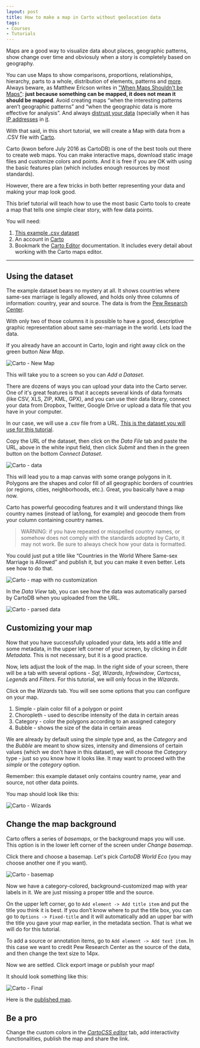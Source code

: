 ```yaml
---
layout: post
title: How to make a map in Carto without geolocation data 
tags:
- Courses
- Tutorials
---
```


Maps are a good way to visualize data about places, geographic patterns, show change over time and obviosuly when a story is completely based on geography.

You can use Maps to show comparisons, proportions, relationships, hierarchy, parts to a whole, distribution of elements, patterns and
<a href="http://www.ericson.net/content/2011/06/mapping-the-news/" target="_blank">more</a>. Always beware, as Matthew Ericson writes in <a href="http://www.ericson.net/content/2011/10/when-maps-shouldnt-be-maps/" target="_blank">"When Maps Shouldn't be Maps"</a>: **just because something can be mapped, it does not mean it should be mapped**. Avoid creating maps “when the interesting patterns aren’t geographic patterns” and “when the geographic data is more effective for analysis”. And always <a href="https://source.opennews.org/en-US/learning/distrust-your-data/" target="_blank">distrust your data</a> (specially when it has <a href="http://fusion.net/story/287592/internet-mapping-glitch-kansas-farm/" target="_blank">IP addresses</a> in <a href="http://fusion.net/story/290772/ip-mapping-maxmind-new-us-default-location/" target="_blank">it</a>.

With that said, in this short tutorial, we will create a Map with data from a .CSV file with <a href="https://www.carto.com" target="_blank">Carto</a>. 

Carto (kwon before July 2016 as CartoDB) is one of the best tools out there to create web maps. You can make interactive maps, download static image files and customize colors and points. And it is free if you are OK with using the basic features plan (which includes enough resources by most standards).

However, there are a few tricks in both better representing your data and making your map look good. 

This brief tutorial will teach how to use the most basic Carto tools to create a map that tells one simple clear story, with few data points.

You will need: 

1. <a href="https://raw.githubusercontent.com/miguelpaz/jlab/master/data/cartodb_example_1_countries.csv" target="_blank">This example .csv dataset</a>
2. An account in <a href="https://www.carto.com" target="_blank">Carto</a>
3. Bookmark the <a href="https://carto.com/docs/carto-editor/" target="_blank">Carto Editor</a> documentation. It includes every detail about working with the Carto maps editor.

___

## Using the dataset

The example dataset bears no mystery at all. It shows countries where same-sex marriage is legally allowed, and holds only three columns of information: country, year and source. The data is from the <a href="http://www.pewresearch.org/topics/gay-marriage-and-homosexuality/" target="_blank">Pew Research Center</a>.

With only two of those columns it is possible to have a good, descriptive graphic representation about same sex-marriage in the world. 
Lets load the data. 

If you already have an account in Carto, login and right away click on the green button *New Map*. 

![Carto - New Map](https://github.com/miguelpaz/jlab/blob/master/images/map_cartodb_basic.png?raw=true)

This will take you to a screen so you can *Add a Dataset*. 

There are dozens of ways you can upload your data into the Carto server. One of it's great features is that it accepts several kinds of data formats (like CSV, XLS, ZIP, KML, GPX), and you can use their data library, connect your data from Dropbox, Twitter, Google Drive or upload a data file that you have in your computer.

In our case, we will use a .csv file from a URL. [This is the dataset you will use for this tutorial](https://raw.githubusercontent.com/miguelpaz/jlab/master/data/cartodb_example_1_countries.csv).

Copy the URL of the dataset, then click on the *Data File* tab and paste the URL, above in the white input field, then click *Submit* and then in the green button on the bottom *Connect Dataset*.

![Carto - data](https://github.com/miguelpaz/jlab/blob/master/images/map_cartodb_basic_data.png?raw=true)

This will lead you to a map canvas with some orange polygons in it. Polygons are the shapes and color fill of all geographic borders of countries (or regions, cities, neighborhoods, etc.). Great, you basically have a map now.

Carto has powerful geocoding features and it will understand things like country names (instead of lat/long, for example) and geocode them from your column containing country names. 

> WARNING: if you have repeated or misspelled country names, or somehow does not comply with the standards adopted by Carto, it may not work. Be sure to always check how your data is formatted. 

You could just put a title like “Countries in the World Where Same-sex Marriage is Allowed” and publish it, but you can make it even better. Lets see how to do that. 

![Carto - map with no customization](https://github.com/miguelpaz/jlab/blob/master/images/map_cartodb_basic_no_custom.png?raw=true)

In the *Data View* tab, you can see how the data was automatically parsed by CartoDB when you uploaded from the URL. 

![Carto - parsed data](https://github.com/miguelpaz/jlab/blob/master/images/map_cartodb_basic_data_view.png?raw=true)

## Customizing your map

Now that you have successfully uploaded your data, lets add a title and some metadata, in the upper left corner of your screen, by clicking in *Edit Metadata*. This is not necessary, but it is a good practice.

Now, lets adjust the look of the map. In the right side of your screen, there will be a tab with several options - *Sql*, *Wizards*, *Infowindow*, *Cartocss*, *Legends* and *Filters*. For this tutorial, we will only focus in the *Wizards*. 

Click on the *Wizards* tab. You will see some options that you can configure on your map. 

1. Simple - plain color fill of a polygon or point
2. Choropleth - used to describe intensity of the data in certain areas
3. Category - color the polygons according to an assigned category
4. Bubble - shows the size of the data in certain areas

We are already by default using the *simple* type and, as the *Category* and the *Bubble* are meant to show sizes, intensity and dimensions of certain values (which we don’t have in this dataset), we will choose the *Category* type - just so you know how it looks like. It may want to proceed with the *simple* or the *category* option.

Remember: this example dataset only contains country name, year and source, not other data points. 

You map should look like this: 

![Carto - Wizards](https://github.com/miguelpaz/jlab/blob/master/images/map_cartodb_basic_category.png?raw=true)

## Change the map background

Carto offers a series of *basemaps*, or the background maps you will use. This option is in the lower left corner of the screen under *Change basemap*.

Click there and choose a basemap. Let's pick *CartoDB World Eco* (you may choose another one if you want).

![Carto - basemap](https://github.com/miguelpaz/jlab/blob/master/images/map_cartodb_basic_basemap.png?raw=true)

Now we have a category-colored, background-customized map with year labels in it. We are just missing a proper title and the source. 

On the upper left corner, go to `Add element -> Add title item` and put the title you think it is best. If you don’t know where to put the title box, you can go to `Options -> Fixed-title` and it will automatically add an upper bar with the title you gave your map earlier, in the metadata section. That is what we will do for this tutorial.

To add a source or annotation items, go to `Add element -> Add text item`. In this case we want to credit Pew Research Center as the source of the data, and then change the text size to 14px.

Now we are settled. Click export image or publish your map!

It should look something like this:

![Carto - Final](https://github.com/miguelpaz/jlab/blob/master/images/map_cartodb_basic_finalmap.png?raw=true)

Here is the <a href="https://miguelpaz.carto.com/viz/089e3328-4acb-11e6-b760-0ee66e2c9693/public_map" target="_blank">published map</a>.

## Be a pro

Change the custom colors in the <a href="https://carto.com/docs/carto-editor/maps/#cartocss" target="_blank">*CartoCSS editor*</a> tab, add interactivity functionalities, publish the map and share the link.  
